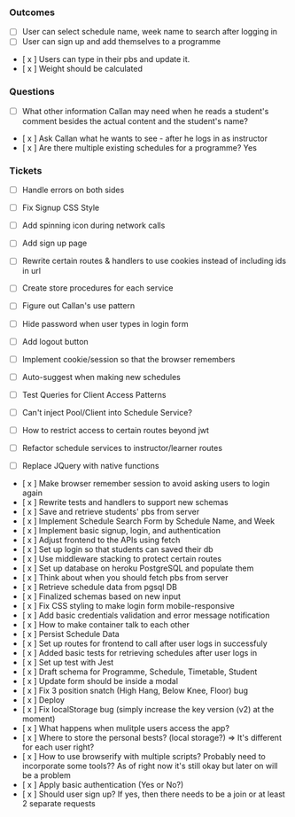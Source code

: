 ### Outcomes

- [  ] User can select schedule name, week name to search after logging in
- [  ] User can sign up and add themselves to a programme

- [ x ] Users can type in their pbs and update it.
- [ x ] Weight should be calculated

### Questions

- [  ] What other information Callan may need when he reads a student's comment besides the actual content and the student's name?
- [ x ] Ask Callan what he wants to see - after he logs in as instructor
- [ x ] Are there multiple existing schedules for a programme? Yes

### Tickets

- [  ] Handle errors on both sides
- [  ] Fix Signup CSS Style
- [  ] Add spinning icon during network calls
- [  ] Add sign up page
- [  ] Rewrite certain routes & handlers to use cookies instead of including ids in url
- [  ] Create store procedures for each service
- [  ] Figure out Callan's use pattern
- [  ] Hide password when user types in login form
- [  ] Add logout button
- [  ] Implement cookie/session so that the browser remembers
- [  ] Auto-suggest when making new schedules
- [  ] Test Queries for Client Access Patterns
- [  ] Can't inject Pool/Client into Schedule Service?
- [  ] How to restrict access to certain routes beyond jwt
- [  ] Refactor schedule services to instructor/learner routes
- [  ] Replace JQuery with native functions


- [ x ] Make browser remember session to avoid asking users to login again 
- [ x ] Rewrite tests and handlers to support new schemas
- [ x ] Save and retrieve students' pbs from server
- [ x ] Implement Schedule Search Form by Schedule Name, and Week
- [ x ] Implement basic signup, login, and authentication
- [ x ] Adjust frontend to the APIs using fetch
- [ x ] Set up login so that students can saved their db
- [ x ] Use middleware stacking to protect certain routes
- [ x ] Set up database on heroku PostgreSQL and populate them
- [ x ] Think about when you should fetch pbs from server
- [ x ] Retrieve schedule data from pgsql DB
- [ x ] Finalized schemas based on new input
- [ x ] Fix CSS styling to make login form mobile-responsive
- [ x ] Add basic credentials validation and error message notification
- [ x ] How to make container talk to each other
- [ x ] Persist Schedule Data
- [ x ] Set up routes for frontend to call after user logs in successfuly
- [ x ] Added basic tests for retrieving schedules after user logs in
- [ x ] Set up test with Jest
- [ x ] Draft schema for Programme, Schedule, Timetable, Student
- [ x ] Update form should be inside a modal
- [ x ] Fix 3 position snatch (High Hang, Below Knee, Floor) bug
- [ x ] Deploy
- [ x ] Fix localStorage bug (simply increase the key version (v2) at the moment)
- [ x ] What happens when mulitple users access the app?
- [ x ] Where to store the personal bests? (local storage?) => It's different for each user right?
- [ x ] How to use browserify with multiple scripts? Probably need to incorporate some tools?? As of right now it's still okay but later on will be a problem
- [ x ] Apply basic authentication (Yes or No?)
- [ x ] Should user sign up? If yes, then there needs to be a join or at least 2 separate requests
